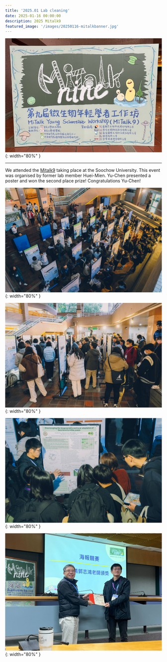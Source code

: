 ```yaml
---
title: '2025.01 Lab cleaning'
date: 2025-01-16 00:00:00
description: 2025 Mitalk9
featured_image: '/images/20250116-mitalkbanner.jpg'
---
```


![](/images/20250116-mitalkbanner.jpg){: width="80%" }

---

We attended the [Mitalk9](https://sites.google.com/view/mitalk9/) taking place at the Soochow University. This event was organised by former lab member Huei-Mien. Yu-Chen presented a poster and won the second place prize! Congratulations Yu-Chen!

![](/images/20250116-DSC03435.jpg){: width="80%" }

![](/images/20250116-DSC03441.jpg){: width="80%" }

![](/images/20250116-DSC03447.jpg){: width="80%" }

![](/images/20250116-IMG_2412.jpg){: width="80%" }









